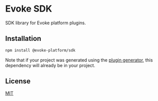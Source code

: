 # Evoke SDK

SDK library for Evoke platform plugins.

## Installation

```sh
npm install @evoke-platform/sdk
```

Note that if your project was generated using the [plugin generator](../plugin/), this dependency will already be in your project.

## License

[MIT](../../LICENSE)
